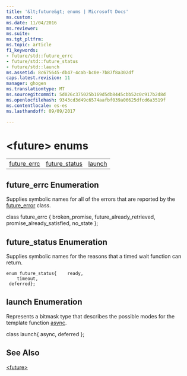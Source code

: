 ```yaml
---
title: '&lt;future&gt; enums | Microsoft Docs'
ms.custom: 
ms.date: 11/04/2016
ms.reviewer: 
ms.suite: 
ms.tgt_pltfrm: 
ms.topic: article
f1_keywords:
- future/std::future_errc
- future/std::future_status
- future/std::launch
ms.assetid: 8c675645-db47-4cab-bc0e-7b87f8a302df
caps.latest.revision: 11
manager: ghogen
ms.translationtype: MT
ms.sourcegitcommit: 5d026c375025b169d5db8445cbb52c0c917b2d8d
ms.openlocfilehash: 9343cd3d49c6574aafbf039a06625dfcd6a3519f
ms.contentlocale: es-es
ms.lasthandoff: 09/09/2017

---
```

# <a name="ltfuturegt-enums"></a>&lt;future&gt; enums
||||  
|-|-|-|  
|[future_errc](#future_errc)|[future_status](#future_status)|[launch](#launch)|  
  
##  <a name="future_errc"></a>  future_errc Enumeration  
 Supplies symbolic names for all of the errors that are reported by the [future_error](../standard-library/future-error-class.md) class.  
  
class future_errc { broken_promise, future_already_retrieved, promise_already_satisfied, no_state };  
  
##  <a name="future_status"></a>  future_status Enumeration  
 Supplies symbolic names for the reasons that a timed wait function can return.  
  
```
enum future_status{    ready,
    timeout,
 deferred};
```  
  
##  <a name="launch"></a>  launch Enumeration  
 Represents a bitmask type that describes the possible modes for the template function [async](../standard-library/future-functions.md#async).  
  
class launch{ async, deferred };  
  
## <a name="see-also"></a>See Also  
 [\<future>](../standard-library/future.md)




